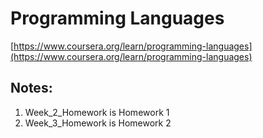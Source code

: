 # Programming Languages

[https://www.coursera.org/learn/programming-languages](https://www.coursera.org/learn/programming-languages)

## Notes:

1. Week\_2\_Homework is Homework 1
1. Week\_3\_Homework is Homework 2
